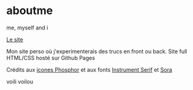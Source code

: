 # aboutme
 me, myself and i

[Le site](https://buchtioof.github.io/aboutme/)

 Mon site perso où j'experimenterais des trucs en front ou back.
 Site full HTML/CSS hosté sur Github Pages

 Crédits aux [icones Phosphor](https://phosphoricons.com/) et aux fonts [Instrument Serif](https://github.com/Instrument/instrument-serif) et [Sora](https://github.com/sora-xor/sora-font) 

 voili voilou
